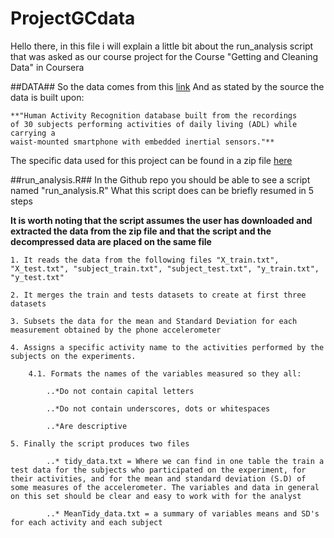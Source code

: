 ProjectGCdata
=============
Hello there, in this file i will explain a little bit about the run_analysis script 
that was asked as our course project for the Course "Getting and Cleaning Data" in Coursera

##DATA##
So the data comes from this [link](http://archive.ics.uci.edu/ml/datasets/Human+Activity+Recognition+Using+Smartphones) 
And as stated by the source the data is built upon:

	**"Human Activity Recognition database built from the recordings 
	of 30 subjects performing activities of daily living (ADL) while carrying a 
	waist-mounted smartphone with embedded inertial sensors."**
	
The specific data used for this project can be found in a zip file [here](https://d396qusza40orc.cloudfront.net/getdata%2Fprojectfiles%2FUCI%20HAR%20Dataset.zip ) 

##run_analysis.R##
In the Github repo you should be able to see a script named "run_analysis.R"
What this script does can be briefly resumed in 5 steps

**It is worth noting that the script assumes the user has downloaded and extracted the data from the zip file
and that the script and the decompressed data are placed on the same file**

	1. It reads the data from the following files "X_train.txt", "X_test.txt", "subject_train.txt", "subject_test.txt", "y_train.txt", "y_test.txt"
	
	2. It merges the train and tests datasets to create at first three datasets
	
	3. Subsets the data for the mean and Standard Deviation for each measurement obtained by the phone accelerometer
	
	4. Assigns a specific activity name to the activities performed by the subjects on the experiments.
	
		4.1. Formats the names of the variables measured so they all:
		
			..*Do not contain capital letters
			
			..*Do not contain underscores, dots or whitespaces
			
			..*Are descriptive
			
	5. Finally the script produces two files 
	
			..* tidy_data.txt = Where we can find in one table the train a test data for the subjects who participated on the experiment, for their activities, and for the mean and standard deviation (S.D) of some measures of the accelerometer. The variables and data in general on this set should be clear and easy to work with for the analyst
			
			..* MeanTidy_data.txt = a summary of variables means and SD's for each activity and each subject
			